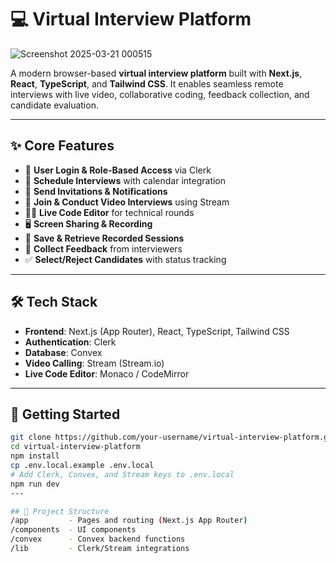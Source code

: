  # 💻 Virtual Interview Platform
![Screenshot 2025-03-21 000515](https://github.com/user-attachments/assets/3ea87d0e-5466-4f4c-8063-1415ea39465a)


A modern browser-based **virtual interview platform** built with **Next.js**, **React**, **TypeScript**, and **Tailwind CSS**. It enables seamless remote interviews with live video, collaborative coding, feedback collection, and candidate evaluation.

---

## ✨ Core Features

- 🔐 **User Login & Role-Based Access** via Clerk  
- 📅 **Schedule Interviews** with calendar integration  
- 📧 **Send Invitations & Notifications**  
- 🎥 **Join & Conduct Video Interviews** using Stream  
- 👨‍💻 **Live Code Editor** for technical rounds  
- 🖥️ **Screen Sharing & Recording**  
- 💾 **Save & Retrieve Recorded Sessions**  
- 📝 **Collect Feedback** from interviewers  
- ✅ **Select/Reject Candidates** with status tracking

---

## 🛠️ Tech Stack

- **Frontend**: Next.js (App Router), React, TypeScript, Tailwind CSS  
- **Authentication**: Clerk  
- **Database**: Convex  
- **Video Calling**: Stream (Stream.io)  
- **Live Code Editor**: Monaco / CodeMirror

---

## 🚀 Getting Started

```bash
git clone https://github.com/your-username/virtual-interview-platform.git
cd virtual-interview-platform
npm install
cp .env.local.example .env.local
# Add Clerk, Convex, and Stream keys to .env.local
npm run dev
---

## 📁 Project Structure
/app         - Pages and routing (Next.js App Router)
/components  - UI components
/convex      - Convex backend functions
/lib         - Clerk/Stream integrations

